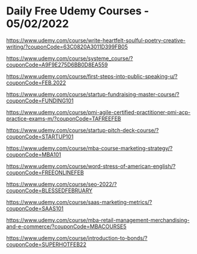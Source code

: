# Daily Free Udemy Courses - 05/02/2022

https://www.udemy.com/course/write-heartfelt-soulful-poetry-creative-writing/?couponCode=63C0820A3011D399FB05
https://www.udemy.com/course/systeme_course/?couponCode=A9F9E275D6BB0D8EA559
https://www.udemy.com/course/first-steps-into-public-speaking-u/?couponCode=FEB.2022
https://www.udemy.com/course/startup-fundraising-master-course/?couponCode=FUNDING101
https://www.udemy.com/course/pmi-agile-certified-practitioner-pmi-acp-practice-exams-m/?couponCode=TAFREEFEB
https://www.udemy.com/course/startup-pitch-deck-course/?couponCode=STARTUP101
https://www.udemy.com/course/mba-course-marketing-strategy/?couponCode=MBA101
https://www.udemy.com/course/word-stress-of-american-english/?couponCode=FREEONLINEFEB
https://www.udemy.com/course/seo-2022/?couponCode=BLESSEDFEBRUARY
https://www.udemy.com/course/saas-marketing-metrics/?couponCode=SAAS101
https://www.udemy.com/course/mba-retail-management-merchandising-and-e-commerce/?couponCode=MBACOURSE5
https://www.udemy.com/course/introduction-to-bonds/?couponCode=SUPERHOTFEB22
